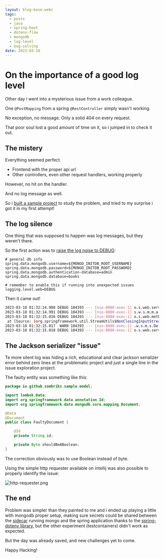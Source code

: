 ```yaml
---
layout: blog-base.webc
tags:
  - posts
  - java
  - spring-boot
  - dotenv-flow
  - mongodb
  - log-level
  - bug-solving
date: 2023-03-18
---
```


# On the importance of a good log level

Other day i went into a mysterious issue from a work colleague.

One `@PostMapping` from a spring `@RestController` simply wasn't working.

No exception, no message. Only a solid 404 on every request.

That poor soul lost a good amount of time on it, so i jumped in to check it out.

## The mistery

Everything seemed perfect.

- Frontend with the proper api url
- Other controllers, even other request handlers, working properly

However, no hit on the handler.

And no log message as well.

So i
[built a sample project](https://github.com/sombriks/sample-spring-web-jackson-issue)
to study the problem, and tried to my surprise i got it in my first attempt!

## The log silence

One thing that was supposed to happen was log messages, but they weren't there.

So the first action was to
[raise the log noise to DEBUG](https://github.com/sombriks/sample-spring-web-jackson-issue/blob/ea8c174f566f494c3e9bbb69993be103c164b7c5/src/main/resources/application.properties#L8):

```properties
# general db info
spring.data.mongodb.username=${MONGO_INITDB_ROOT_USERNAME}
spring.data.mongodb.password=${MONGO_INITDB_ROOT_PASSWORD}
spring.data.mongodb.authentication-database=admin
spring.data.mongodb.database=books

# remember to enable this if running into unexpected issues
logging.level.web=DEBUG

```

Then it came out!

```bash
2023-03-18 01:32:14.988 DEBUG 104393 --- [nio-8080-exec-1] o.s.web.servlet.DispatcherServlet        : POST "/books/faulty", parameters={}
2023-03-18 01:32:14.991 DEBUG 104393 --- [nio-8080-exec-1] s.w.s.m.m.a.RequestMappingHandlerMapping : Mapped to io.github.sombriks.sample.controller.BooksController#faultyMapping(FaultyDocument)
2023-03-18 01:32:15.016 DEBUG 104393 --- [nio-8080-exec-1] o.s.web.method.HandlerMethod             : Could not resolve parameter [0] in public void io.github.sombriks.sample.controller.BooksController.faultyMapping(io.github.sombriks.sample.model.FaultyDocument): JSON parse error: Cannot deserialize value of type `java.lang.Byte` from String "true": not a valid Byte value; nested exception is com.fasterxml.jackson.databind.exc.InvalidFormatException: Cannot deserialize value of type `java.lang.Byte` from String "true": not a valid Byte value
 at [Source: (org.springframework.util.StreamUtils$NonClosingInputStream); line: 1, column: 21] (through reference chain: io.github.sombriks.sample.model.FaultyDocument["shouldBeABoolean"])
2023-03-18 01:32:15.017  WARN 104393 --- [nio-8080-exec-1] .w.s.m.s.DefaultHandlerExceptionResolver : Resolved [org.springframework.http.converter.HttpMessageNotReadableException: JSON parse error: Cannot deserialize value of type `java.lang.Byte` from String "true": not a valid Byte value; nested exception is com.fasterxml.jackson.databind.exc.InvalidFormatException: Cannot deserialize value of type `java.lang.Byte` from String "true": not a valid Byte value<EOL> at [Source: (org.springframework.util.StreamUtils$NonClosingInputStream); line: 1, column: 21] (through reference chain: io.github.sombriks.sample.model.FaultyDocument["shouldBeABoolean"])]
2023-03-18 01:32:15.018 DEBUG 104393 --- [nio-8080-exec-1] o.s.web.servlet.DispatcherServlet        : Completed 400 BAD_REQUEST
```

## The Jackson serializer "issue"

Te more silent log was hiding a rich, educational and clear jackson serializer
error behind zero lines at the problematic project and just a single line in the
issue exploration project.

The faulty entity was something like this:

```java
package io.github.sombriks.sample.model;

import lombok.Data;
import org.springframework.data.annotation.Id;
import org.springframework.data.mongodb.core.mapping.Document;

@Data
@Document
public class FaultyDocument {

    @Id
    private String id;

    private Byte shouldBeABoolean;
}
```

The correction obviously was to use Boolean instead of byte.

Using the simple http requester available on intellij was also possible to
properly identify the issue:

![http-requester.png](/assets/post-pics/0045-keep-your-log-level-sane-on-spring-boot/http-requester.png)

## The end

Problem was simpler than they painted to me and i ended up playing a little with
mongodb proper setup, making sure secrets could be shared between the
[sidecar](https://learn.microsoft.com/pt-br/azure/architecture/patterns/sidecar)
running mongo and the spring application thanks to the
[spring-dotenv library](https://github.com/paulschwarz/spring-dotenv), but the
other experiment (testcontainers) didn't work as expected.

But the day was already saved, and new challenges yet to come.

Happy Hacking!
